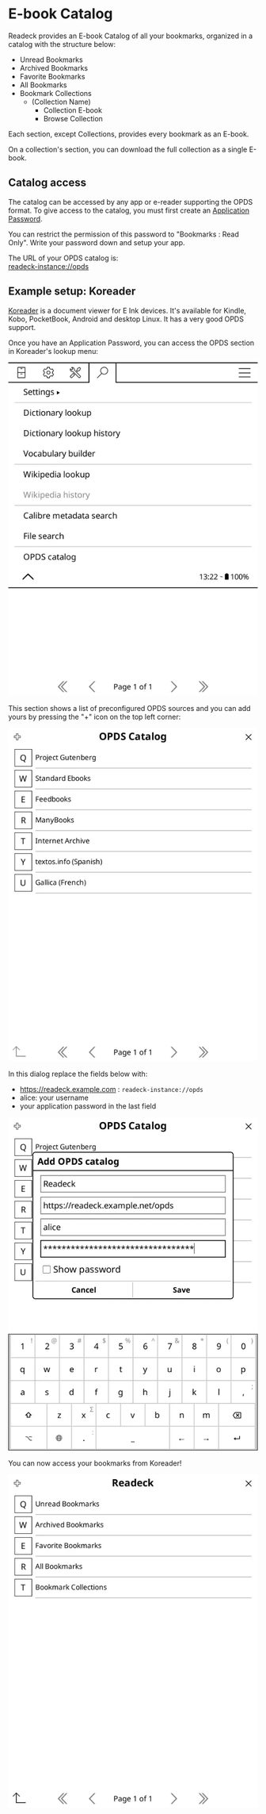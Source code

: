 # E-book Catalog

Readeck provides an E-book Catalog of all your bookmarks, organized in a catalog with the structure below:

- Unread Bookmarks
- Archived Bookmarks
- Favorite Bookmarks
- All Bookmarks
- Bookmark Collections
  - (Collection Name)
    - Collection E-book
    - Browse Collection

Each section, except Collections, provides every bookmark as an E-book.

On a collection's section, you can download the full collection as a single E-book.


## Catalog access

The catalog can be accessed by any app or e-reader supporting the OPDS format.
To give access to the catalog, you must first create an [Application Password](readeck-instance://profile/credentials).

You can restrict the permission of this password to "Bookmarks : Read Only".
Write your password down and setup your app.

The URL of your OPDS catalog is: \
[readeck-instance://opds](readeck-instance://opds)


## Example setup: Koreader

[Koreader](https://koreader.rocks/) is a document viewer for E Ink devices. It's available for Kindle, Kobo, PocketBook, Android and desktop Linux. It has a very good OPDS support.

Once you have an Application Password, you can access the OPDS section in Koreader's lookup menu:

![Koreader's lookup menu](../img/koreader-1.webp)

This section shows a list of preconfigured OPDS sources and you can add yours by pressing the "+" icon on the top left corner:

![Koreader catalog list](../img/koreader-2.webp)

In this dialog replace the fields below with:

- https://readeck.example.com : `readeck-instance://opds`
- alice: your username
- your application password in the last field

![Koreader add catalog](../img/koreader-3.webp)

You can now access your bookmarks from Koreader!

![Koreader readeck catalog](../img/koreader-4.webp)
